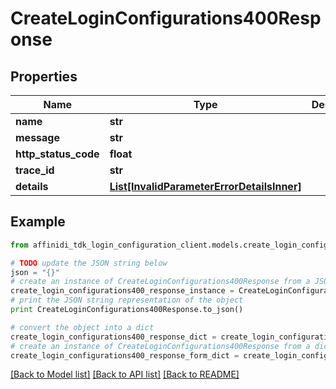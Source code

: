 # CreateLoginConfigurations400Response

## Properties

| Name                 | Type                                                                                | Description | Notes      |
| -------------------- | ----------------------------------------------------------------------------------- | ----------- | ---------- |
| **name**             | **str**                                                                             |             |
| **message**          | **str**                                                                             |             |
| **http_status_code** | **float**                                                                           |             |
| **trace_id**         | **str**                                                                             |             |
| **details**          | [**List[InvalidParameterErrorDetailsInner]**](InvalidParameterErrorDetailsInner.md) |             | [optional] |

## Example

```python
from affinidi_tdk_login_configuration_client.models.create_login_configurations400_response import CreateLoginConfigurations400Response

# TODO update the JSON string below
json = "{}"
# create an instance of CreateLoginConfigurations400Response from a JSON string
create_login_configurations400_response_instance = CreateLoginConfigurations400Response.from_json(json)
# print the JSON string representation of the object
print CreateLoginConfigurations400Response.to_json()

# convert the object into a dict
create_login_configurations400_response_dict = create_login_configurations400_response_instance.to_dict()
# create an instance of CreateLoginConfigurations400Response from a dict
create_login_configurations400_response_form_dict = create_login_configurations400_response.from_dict(create_login_configurations400_response_dict)
```

[[Back to Model list]](../README.md#documentation-for-models) [[Back to API list]](../README.md#documentation-for-api-endpoints) [[Back to README]](../README.md)

